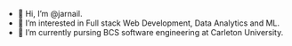 - 👋 Hi, I’m @jarnail.
- 👀 I’m interested in Full stack Web Development, Data Analytics and ML.
- 🌱 I’m currently pursing BCS software engineering at Carleton University.

<!---
jarnailchahal/jarnailchahal is a ✨ special ✨ repository because its `README.md` (this file) appears on your GitHub profile.
You can click the Preview link to take a look at your changes.
--->
